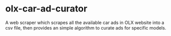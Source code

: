 # olx-car-ad-curator
A web scraper which scrapes all the available car ads in OLX website into a csv file, then provides an simple algorithm to curate ads for specific models.
